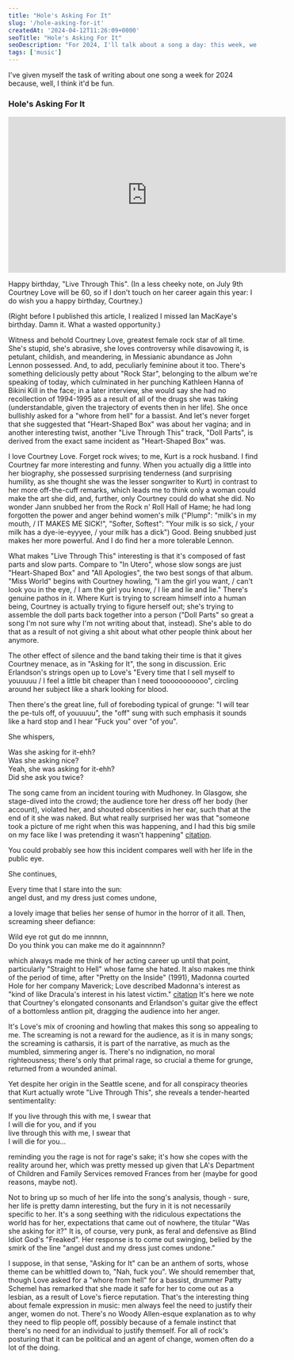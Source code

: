 ```yaml
---
title: "Hole's Asking For It"
slug: '/hole-asking-for-it'
createdAt: '2024-04-12T11:26:09+0000'
seoTitle: "Hole's Asking For It"
seoDescription: "For 2024, I'll talk about a song a day: this week, we'll talk about Hole's Asking For It."
tags: ['music']
---
```


I've given myself the task of writing about one song a week for 2024 because, well, I think it'd be fun.

### Hole's Asking For It

<iframe width="560" height="315" src="https://www.youtube.com/embed/4Q1Kh9JkACc?si=wZF8ANpcFj8_lGnh" title="YouTube video player" frameborder="0" allow="accelerometer; autoplay; clipboard-write; encrypted-media; gyroscope; picture-in-picture; web-share" referrerpolicy="strict-origin-when-cross-origin" allowfullscreen></iframe>

Happy birthday, "Live Through This". (In a less cheeky note, on July 9th Courtney Love will be 60, so if I don't touch on her career again this year: I do wish you a happy birthday, Courtney.)

(Right before I published this article, I realized I missed Ian MacKaye's birthday. Damn it. What a wasted opportunity.)

Witness and behold Courtney Love, greatest female rock star of all time. She's stupid, she's abrasive, she loves controversy while disavowing it, is petulant, childish, and meandering, in Messianic abundance as John Lennon possessed. And, to add, peculiarly feminine about it too. There's something deliciously petty about "Rock Star", belonging to the album we're speaking of today, which culminated in her punching Kathleen Hanna of Bikini Kill in the face; in a later interview, she would say she had no recollection of 1994-1995 as a result of all of the drugs she was taking (understandable, given the trajectory of events then in her life). She once bullishly asked for a "whore from hell" for a bassist. And let's never forget that she suggested that "Heart-Shaped Box" was about her vagina; and in another interesting twist, another "Live Through This" track, "Doll Parts", is derived from the exact same incident as "Heart-Shaped Box" was.

I love Courtney Love. Forget rock wives; to me, Kurt is a rock husband. I find Courtney far more interesting and funny. When you actually dig a little into her biography, she possessed surprising tenderness (and surprising humility, as she thought she was the lesser songwriter to Kurt) in contrast to her more off-the-cuff remarks, which leads me to think only a woman could make the art she did, and, further, only Courtney could do what she did. No wonder Jann snubbed her from the Rock n' Roll Hall of Hame; he had long forgotten the power and anger behind women's milk ("Plump": "milk's in my mouth, / IT MAKES ME SICK!", "Softer, Softest": "Your milk is so sick, / your milk has a dye-ie-eyyyee, / your milk has a dick") Good. Being snubbed just makes her more powerful. And I do find her a more tolerable Lennon.

What makes "Live Through This" interesting is that it's composed of fast parts and slow parts. Compare to "In Utero", whose slow songs are just "Heart-Shaped Box" and "All Apologies", the two best songs of that album. "Miss World" begins with Courtney howling, "I am the girl you want, / can't look you in the eye, / I am the girl you know, / I lie and lie and lie." There's genuine pathos in it. Where Kurt is trying to scream himself into a human being, Courtney is actually trying to figure herself out; she's trying to assemble the doll parts back together into a person ("Doll Parts" so great a song I'm not sure why I'm not writing about that, instead). She's able to do that as a result of not giving a shit about what other people think about her anymore.

The other effect of silence and the band taking their time is that it gives Courtney menace, as in "Asking for It", the song in discussion. Eric Erlandson's strings open up to Love's "Every time that I sell myself to youuuuu / I feel a little bit cheaper than I need tooooooooooo", circling around her subject like a shark looking for blood.

Then there's the great line, full of foreboding typical of grunge: "I will tear the pe-tuls off, of youuuuu", the "off" sung with such emphasis it sounds like a hard stop and I hear "Fuck you" over "of you".

She whispers,

Was she asking for it-ehh?<br/>
Was she asking nice?<br/>
Yeah, she was asking for it-ehh?<br/>
Did she ask you twice?

The song came from an incident touring with Mudhoney. In Glasgow, she stage-dived into the crowd; the audience tore her dress off her body (her account), violated her, and shouted obscenities in her ear, such that at the end of it she was naked. But what really surprised her was that "someone took a picture of me right when this was happening, and I had this big smile on my face like I was pretending it wasn't happening" [citation](https://web.archive.org/web/20131002064943/http://legacy.library.ucsf.edu/tid/oev39a00/pdf%3Bjsessionid%3D2D177838D101FC7E9B156CF1D16D829F.tobacco03).

You could probably see how this incident compares well with her life in the public eye.

She continues,

Every time that I stare into the sun:<br/>
angel dust, and my dress just comes undone,

a lovely image that belies her sense of humor in the horror of it all. Then, screaming sheer defiance:

Wild eye rot gut do me innnnn,<br/>
Do you think you can make me do it againnnnn?

which always made me think of her acting career up until that point, particularly "Straight to Hell" whose fame she hated. It also makes me think of the period of time, after "Pretty on the Inside" (1991), Madonna courted Hole for her company Maverick; Love described Madonna's interest as "kind of like Dracula's interest in his latest victim." [citation](https://www.vanityfair.com/hollywood/2016/03/love-story-of-kurt-cobain-courtney-love) It's here we note that Courtney's elongated consonants and Erlandson's guitar give the effect of a bottomless antlion pit, dragging the audience into her anger.

It's Love's mix of crooning and howling that makes this song so appealing to me. The screaming is not a reward for the audience, as it is in many songs; the screaming is catharsis, it is part of the narrative, as much as the mumbled, simmering anger is. There's no indignation, no moral righteousness; there's only that primal rage, so crucial a theme for grunge, returned from a wounded animal.

Yet despite her origin in the Seattle scene, and for all conspiracy theories that Kurt actually wrote "Live Through This", she reveals a tender-hearted sentimentality:

If you live through this with me, I swear that<br/>
I will die for you, and if you<br/>
live through this with me, I swear that<br/>
I will die for you...

reminding you the rage is not for rage's sake; it's how she copes with the reality around her, which was pretty messed up given that LA's Department of Children and Family Services removed Frances from her (maybe for good reasons, maybe not).

Not to bring up so much of her life into the song's analysis, though - sure, her life is pretty damn interesting, but the fury in it is not necessarily specific to her. It's a song seething with the ridiculous expectations the world has for her, expectations that came out of nowhere, the titular "Was she asking for it?" It is, of course, very punk, as feral and defensive as Blind Idiot God's "Freaked". Her response is to come out swinging, belied by the smirk of the line "angel dust and my dress just comes undone."

I suppose, in that sense, "Asking for It" can be an anthem of sorts, whose theme can be whittled down to, "Nah, fuck you". We should remember that, though Love asked for a "whore from hell" for a bassist, drummer Patty Schemel has remarked that she made it safe for her to come out as a lesbian, as a result of Love's fierce reputation. That's the interesting thing about female expression in music: men always feel the need to justify their anger, women do not. There's no Woody Allen-esque explanation as to why they need to flip people off, possibly because of a female instinct that there's no need for an individual to justify themself. For all of rock's posturing that it can be political and an agent of change, women often do a lot of the doing.
